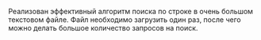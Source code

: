 Реализован эффективный алгоритм поиска по строке в очень большом текстовом файле. Файл необходимо загрузить один раз, после чего можно делать большое количество запросов на поиск.
